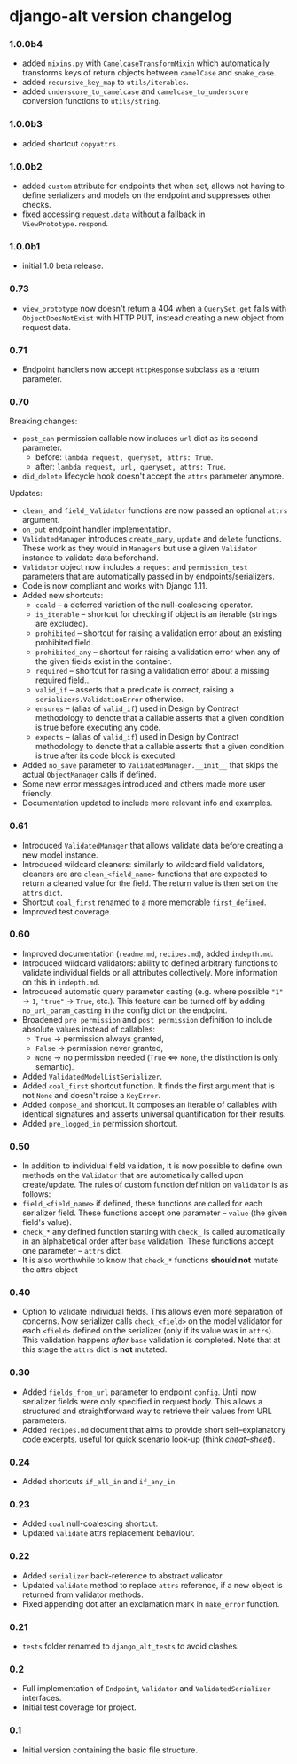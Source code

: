 # django-alt version changelog

### 1.0.0b4
 - added `mixins.py` with `CamelcaseTransformMixin` which automatically 
 transforms keys of return objects between `camelCase` and `snake_case`.
 - added `recursive_key_map` to `utils/iterables`.
 - added `underscore_to_camelcase` and `camelcase_to_underscore` conversion functions 
 to `utils/string`.

### 1.0.0b3
 - added shortcut `copyattrs`.

### 1.0.0b2
 - added `custom` attribute for endpoints that when set, allows not having to define 
 serializers and models on the endpoint and suppresses other checks.
 - fixed accessing `request.data` without a fallback in `ViewPrototype.respond`.

### 1.0.0b1
 - initial 1.0 beta release.

### 0.73
 - `view_prototype` now doesn't return a 404 when a `QuerySet.get` fails with 
 `ObjectDoesNotExist` with HTTP PUT, instead creating a new object from request data.

### 0.71
 - Endpoint handlers now accept `HttpResponse` subclass as a return parameter.

### 0.70

 Breaking changes:
 
 - `post_can` permission callable now includes `url` dict as its second parameter.
    - before: `lambda request, queryset, attrs: True`.
    - after: `lambda request, url, queryset, attrs: True`.
 - `did_delete` lifecycle hook doesn't accept the `attrs` parameter anymore.
 
 Updates:
 - `clean_` and `field_` `Validator` functions are now passed an optional `attrs` argument.
 - `on_put` endpoint handler implementation.
 - `ValidatedManager` introduces `create_many`, `update` and `delete` functions. These work as they would in `Manager`s but
    use a given `Validator` instance to validate data beforehand. 
 - `Validator` object now includes a `request` and `permission_test` parameters that are 
        automatically passed in by endpoints/serializers.
 - Code is now compliant and works with Django 1.11.
 - Added new shortcuts:
   - `coald` &ndash; a deferred variation of the null-coalescing operator.
   - `is_iterable` &ndash; shortcut for checking if object is an iterable (strings are excluded).
   - `prohibited` &ndash; shortcut for raising a validation error about an existing prohibited field.
   - `prohibited_any` &ndash; shortcut for raising a validation error when any of the given fields exist in the container.
   - `required` &ndash; shortcut for raising a validation error about a missing required field..
   - `valid_if` &ndash; asserts that a predicate is correct, raising a `serializers.ValidationError` otherwise.
   - `ensures` &ndash; (alias of `valid_if`) used in Design by Contract methodology to denote that a callable 
   asserts that a given condition is true before executing any code.
   - `expects` &ndash; (alias of `valid_if`) used in Design by Contract methodology to denote that a callable 
   asserts that a given condition is true after its code block is executed.
 - Added `no_save` parameter to `ValidatedManager.__init__` that skips the actual `ObjectManager` calls if defined.
 - Some new error messages introduced and others made more user friendly.
 - Documentation updated to include more relevant info and examples.



### 0.61
 - Introduced `ValidatedManager` that allows validate data before 
 creating a new model instance.
 - Introduced wildcard cleaners: similarly to wildcard field validators, cleaners are
 are `clean_<field_name>` functions that are expected to return a cleaned value
 for the field. The return value is then set on the `attrs` `dict`.
 - Shortcut `coal_first` renamed to a more memorable `first_defined`.
 - Improved test coverage.

### 0.60
 - Improved documentation (`readme.md`, `recipes.md`), added `indepth.md`.
 - Introduced wildcard validators: ability to defined arbitrary functions
 to validate individual fields or all attributes collectively. More information
 on this in `indepth.md`.
 - Introduced automatic query parameter casting (e.g. where possible `"1"` -> `1`, 
 `"true"` -> `True`, etc.). This feature can be turned off by adding
 `no_url_param_casting` in the config dict on the endpoint.
 - Broadened `pre_permission` and `post_permission` definition to include
 absolute values instead of callables:
    - `True`  -> permission always granted,
    - `False` -> permission never granted,
    - `None`  -> no permission needed (`True` <=> `None`, the distinction is only semantic).
 - Added `ValidatedModelListSerializer`.
 - Added `coal_first` shortcut function. It finds the first argument 
 that is not `None` and doesn't raise a `KeyError`.
 - Added `compose_and` shortcut. It composes an iterable of callables 
 with identical signatures and asserts universal quantification for their results.
 - Added `pre_logged_in` permission shortcut.

### 0.50
 - In addition to individual field validation, it is now possible to define
 own methods on the `Validator` that are automatically called upon create/update.
 The rules of custom function definition on `Validator` is as follows:
  - `field_<field_name>` if defined, these functions are called for each serializer field. 
  These functions accept one parameter &ndash; `value` (the given field's value).
  - `check_*` any defined function starting with `check_` is called automatically in an
     alphabetical order after `base` validation. These functions accept one
     parameter &ndash; `attrs` dict.
  - It is also worthwhile to know that `check_*` functions **should not** mutate the
   attrs object

### 0.40
 - Option to validate individual fields. This allows even more separation
 of concerns. Now serializer calls `check_<field>` on the model validator for each
 `<field>` defined on the serializer (only if its value was in `attrs`).
 This validation happens *after* `base` validation is completed. Note that at this stage
 the `attrs` dict is **not** mutated.

### 0.30
 - Added `fields_from_url` parameter to endpoint `config`. Until now  
 serializer fields were only specified in request body. This allows a structured and
  straightforward way to retrieve their values from URL parameters.
 - Added `recipes.md` document that aims to provide short self&ndash;explanatory 
 code excerpts.
 useful for quick scenario look-up (think *cheat&ndash;sheet*).

### 0.24
 - Added shortcuts `if_all_in` and `if_any_in`.

### 0.23
 - Added `coal` null-coalescing shortcut.
 - Updated `validate` attrs replacement behaviour.
 
### 0.22
 - Added `serializer` back-reference to abstract validator.
 - Updated `validate` method to replace `attrs` reference, if a new object is returned from validator methods.
 - Fixed appending dot after an exclamation mark in `make_error` function.
 
### 0.21
- `tests` folder renamed to `django_alt_tests` to avoid clashes. 

### 0.2
- Full implementation of `Endpoint`, `Validator` and `ValidatedSerializer` interfaces.
- Initial test coverage for project.

### 0.1
 - Initial version containing the basic file structure.

